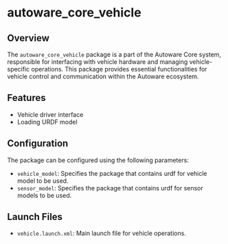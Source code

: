 # autoware_core_vehicle
## Overview

The `autoware_core_vehicle` package is a part of the Autoware Core system, responsible for interfacing with vehicle hardware and managing vehicle-specific operations. This package provides essential functionalities for vehicle control and communication within the Autoware ecosystem.

## Features

- Vehicle driver interface
- Loading URDF model

## Configuration

The package can be configured using the following parameters:

- `vehicle_model`: Specifies the package that contains urdf for vehicle model to be used.
- `sensor_model`: Specifies the package that contains urdf for sensor models to be used.

## Launch Files

- `vehicle.launch.xml`: Main launch file for vehicle operations.
